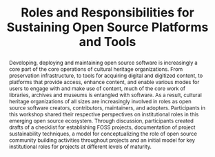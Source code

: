 ---
abstract: Developing, deploying and maintaining open source software is increasingly
  a core part of the core operations of cultural heritage organizations. From preservation
  infrastructure, to tools for acquiring digital and digitized content, to platforms
  that provide access, enhance content, and enable various modes for users to engage
  with and make use of content, much of the core work of libraries, archives and museums
  is entangled with software. As a result, cultural heritage organizations of all
  sizes are increasingly involved in roles as open source software creators, contributors,
  maintainers, and adopters. Participants in this workshop shared their respective
  perspectives on institutional roles in this emerging open source ecosystem. Through
  discussion, participants created drafts of a checklist for establishing FOSS projects,
  documentation of project sustainability techniques, a model for conceptualizing
  the role of open source community building activities throughout projects and an
  initial model for key institutional roles for projects at different levels of maturity.
creators:
- Owens, Trevor
- Wilson, Carl
date: null
document_url: https://services.phaidra.univie.ac.at/api/object/o:429624/download
grand_parent: iPRES
institutions: []
keywords:
- foss
- sustainability
- institutional roles
landing_page_url: https://phaidra.univie.ac.at/o:429624
language: eng
layout: publication
license: CC BY 4.0 International
notes_url: null
parent: iPRES 2015
publication_type: paper
size: 575369
slides_url: null
source_name: iPRES
title: Roles and Responsibilities for Sustaining Open Source Platforms and Tools
year: 2015
---